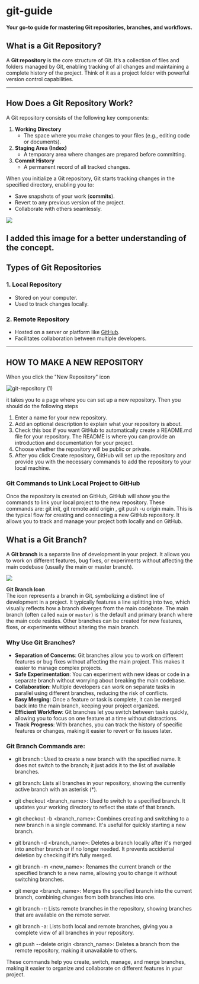 # git-guide
**Your go-to guide for mastering Git repositories, branches, and workflows.**

## What is a Git Repository?  
A **Git repository** is the core structure of Git. It’s a collection of files and folders managed by Git, enabling tracking of all changes and maintaining a complete history of the project. Think of it as a project folder with powerful version control capabilities.  

---

## How Does a Git Repository Work?  

A Git repository consists of the following key components:  
1. **Working Directory**  
   - The space where you make changes to your files (e.g., editing code or documents).  
2. **Staging Area (Index)**  
   - A temporary area where changes are prepared before committing.  
3. **Commit History**  
   - A permanent record of all tracked changes.  


When you initialize a Git repository, Git starts tracking changes in the specified directory, enabling you to:  

- Save snapshots of your work (**commits**).  
- Revert to any previous version of the project.  
- Collaborate with others seamlessly.


<img src="https://miro.medium.com/v2/resize:fit:686/1*diRLm1S5hkVoh5qeArND0Q.png">



I added this image for a better understanding of the concept.
---



## Types of Git Repositories  

### 1. Local Repository  
- Stored on your computer.  
- Used to track changes locally.  

### 2. Remote Repository  
- Hosted on a server or platform like [GitHub](https://github.com).  
- Facilitates collaboration between multiple developers.  

---

## HOW TO MAKE A NEW REPOSITORY
When you click the "New Repository" icon


![git-repository (1)](https://github.com/user-attachments/assets/5061ff27-486c-4cbd-9d88-540b2c6ae4ea)



it takes you to a page where you can set up a new repository. Then you should do the following steps
1. Enter a name for your new repository.
2. Add an optional description to explain what your repository is about.
3. Check this box if you want GitHub to automatically create a README.md file for your repository.
The README is where you can provide an introduction and documentation for your project.
4. Choose whether the repository will be public or private.
5. After you click Create repository, GitHub will set up the repository and provide you with the necessary commands to add the repository to your local machine.

### Git Commands to Link Local Project to GitHub
Once the repository is created on GitHub, GitHub will show you the commands to link your local project to the new repository. These commands are: git init, git remote add origin <url>,
git push -u origin main.
This is the typical flow for creating and connecting a new GitHub repository. It allows you to track and manage your project both locally and on GitHub.



## What is a Git Branch?  

A **Git branch** is a separate line of development in your project. It allows you to work on different features, bug fixes, or experiments without affecting the main codebase (usually the main or master branch).

<img src="https://static.vecteezy.com/system/resources/thumbnails/016/895/710/small/git-branch-icon-line-isolated-on-white-background-black-flat-thin-icon-on-modern-outline-style-linear-symbol-and-editable-stroke-simple-and-pixel-perfect-stroke-illustration-vector.jpg">


**Git Branch Icon**  
The icon represents a branch in Git, symbolizing a distinct line of development in a project. It typically features a line splitting into two, which visually reflects how a branch diverges from the main codebase. The main branch (often called `main` or `master`) is the default and primary branch where the main code resides. Other branches can be created for new features, fixes, or experiments without altering the main branch.


### Why Use Git Branches?
- **Separation of Concerns**: Git branches allow you to work on different features or bug fixes without affecting the main project. This makes it easier to manage complex projects.
- **Safe Experimentation**: You can experiment with new ideas or code in a separate branch without worrying about breaking the main codebase.
- **Collaboration**: Multiple developers can work on separate tasks in parallel using different branches, reducing the risk of conflicts.
- **Easy Merging**: Once a feature or task is complete, it can be merged back into the main branch, keeping your project organized.
- **Efficient Workflow**: Git branches let you switch between tasks quickly, allowing you to focus on one feature at a time without distractions.
- **Track Progress**: With branches, you can track the history of specific features or changes, making it easier to revert or fix issues later.

### Git Branch Commands are:
- git branch <name>:
Used to create a new branch with the specified name. It does not switch to the branch; it just adds it to the list of available branches.

- git branch:
Lists all branches in your repository, showing the currently active branch with an asterisk (*).

- git checkout <branch_name>:
Used to switch to a specified branch. It updates your working directory to reflect the state of that branch.

- git checkout -b <branch_name>:
Combines creating and switching to a new branch in a single command. It's useful for quickly starting a new branch.

- git branch -d <branch_name>:
Deletes a branch locally after it's merged into another branch or if no longer needed. It prevents accidental deletion by checking if it’s fully merged.

- git branch -m <new_name>:
Renames the current branch or the specified branch to a new name, allowing you to change it without switching branches.

- git merge <branch_name>:
Merges the specified branch into the current branch, combining changes from both branches into one.

- git branch -r:
Lists remote branches in the repository, showing branches that are available on the remote server.

- git branch -a:
Lists both local and remote branches, giving you a complete view of all branches in your repository.

- git push --delete origin <branch_name>:
Deletes a branch from the remote repository, making it unavailable to others.


These commands help you create, switch, manage, and merge branches, making it easier to organize and collaborate on different features in your project.
